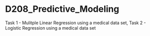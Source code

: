 # D208_Predictive_Modeling

Task 1 - Mulitple Linear Regression using a medical data set,
Task 2 - Logistic Regression using a medical data set
